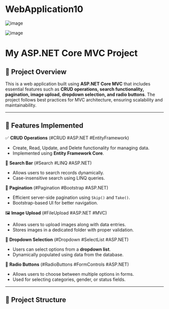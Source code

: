 # WebApplication10

![image](https://github.com/user-attachments/assets/2bf604c7-b326-45e6-a02b-e256db377791)


![image](https://github.com/user-attachments/assets/de33855e-18a0-4dde-b5a7-9a921130fd61)

# My ASP.NET Core MVC Project  

## 📌 Project Overview  
This is a web application built using **ASP.NET Core MVC** that includes essential features such as **CRUD operations, search functionality, pagination, image upload, dropdown selection, and radio buttons**. The project follows best practices for MVC architecture, ensuring scalability and maintainability.

---

## 🔹 Features Implemented  

✅ **CRUD Operations** (#CRUD #ASP.NET #EntityFramework)  
   - Create, Read, Update, and Delete functionality for managing data.  
   - Implemented using **Entity Framework Core**.

🔎 **Search Bar** (#Search #LINQ #ASP.NET)  
   - Allows users to search records dynamically.  
   - Case-insensitive search using LINQ queries.

📄 **Pagination** (#Pagination #Bootstrap #ASP.NET)  
   - Efficient server-side pagination using `Skip()` and `Take()`.  
   - Bootstrap-based UI for better navigation.

🖼️ **Image Upload** (#FileUpload #ASP.NET #MVC)  
   - Allows users to upload images along with data entries.  
   - Stores images in a dedicated folder with proper validation.

📂 **Dropdown Selection** (#Dropdown #SelectList #ASP.NET)  
   - Users can select options from a **dropdown list**.  
   - Dynamically populated using data from the database.

🔘 **Radio Buttons** (#RadioButtons #FormControls #ASP.NET)  
   - Allows users to choose between multiple options in forms.  
   - Used for selecting categories, gender, or status fields.

---

## 📂 Project Structure  

